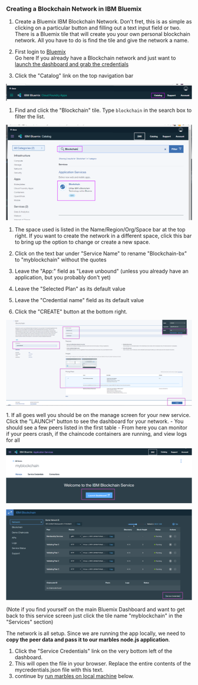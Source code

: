 ### Creating a Blockchain Network in IBM Bluemix

1.  Create a Bluemix IBM Blockchain Network.  Don't fret, this is as simple as clicking on a particular button and filling out a text input field or two. 
  There is a Bluemix tile that will create you your own personal blockchain network. All you have to do is find the tile and give the network a name. 

  1. First login to [Bluemix](https://console.ng.bluemix.net)  
  Go here If you already have a Blockchain network and just want to [launch the dashboard and grab the credentials](#get_credentials)
  
  
  1. Click the "Catalog" link on the top navigation bar

![](/doc_images/bluemix_ibc1.png)

  1. Find and click the "Blockchain" tile. Type `blockchain` in the search box to filter the list.

![](/doc_images/bluemix_ibc2.png)

  1. The space used is listed in the Name/Region/Org/Space bar at the top right.  If you want to create the network in a different space, click this bar to bring up the option to change or create a new space.  
  1. Click on the text bar under "Service Name" to rename "Blockchain-bx" to "myblockchain" without the quotes
  1. Leave the "App:" field as "Leave unbound" (unless you already have an application, but you probably don't yet)
  1. Leave the "Selected Plan" as its default value
  1. Leave the "Credential name" field as its default value
  
  1. Click the "CREATE" button at the bottom right.

![](/doc_images/bluemix_ibc3.png)

<a name ="get_credentials" ></a>  1. If all goes well you should be on the manage screen for your new service. Click the "LAUNCH" button to see the dashboard for your network. 
	- You should see a few peers listed in the first table
	- From here you can monitor if your peers crash, if the chaincode containers are running, and view logs for all

![](/doc_images/bluemix_ibc4.png)

![](/doc_images/bluemix_ibc5.png)

  (Note if you find yourself on the main Bluemix Dashboard and want to get back to this service screen just click the tile name "myblockchain" in the "Services" section)

The network is all setup.  Since we are running the app locally, we need to **copy the peer data and pass it to our marbles node.js application**.

1. Click the "Service Credentials" link on the very bottom left of the dashboard.
1. This will open the file in your browser.  Replace the entire contents of the mycredentials.json file with this text.
1. continue by [run marbles on local machine](#runlocal) below.

